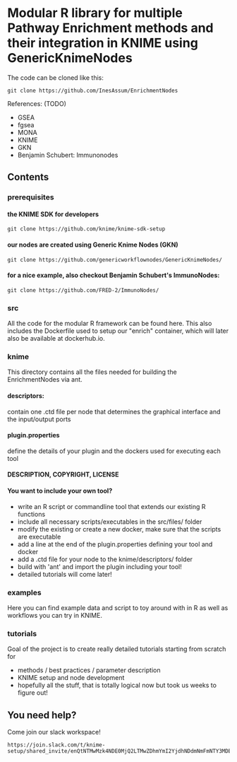 # Modular R library for multiple Pathway Enrichment methods and their integration in KNIME using GenericKnimeNodes


The code can be cloned like this:
```
git clone https://github.com/InesAssum/EnrichmentNodes
```


References: (TODO)
* GSEA
* fgsea
* MONA
* KNIME
* GKN
* Benjamin Schubert: Immunonodes

## Contents

### prerequisites

#### the KNIME SDK for developers
```
git clone https://github.com/knime/knime-sdk-setup
```

#### our nodes are created using Generic Knime Nodes (GKN)
```
git clone https://github.com/genericworkflownodes/GenericKnimeNodes/
```

#### for a nice example, also checkout Benjamin Schubert's ImmunoNodes:
```
git clone https://github.com/FRED-2/ImmunoNodes/
```


### src

All the code for the modular R framework can be found here. This also includes the Dockerfile used to setup our "enrich" container, which will later also be available at dockerhub.io.


### knime

This directory contains all the files needed for building the EnrichmentNodes via ant.

#### descriptors:
contain one .ctd file per node that determines the graphical interface and the input/output ports

#### plugin.properties
define the details of your plugin and the dockers used for executing each tool

#### DESCRIPTION, COPYRIGHT, LICENSE

#### You want to include your own tool?
* write an R script or commandline tool that extends our existing R functions
* include all necessary scripts/executables in the src/files/ folder
* modify the existing or create a new docker, make sure that the scripts are executable
* add a line at the end of the plugin.properties defining your tool and docker
* add a .ctd file for your node to the knime/descriptors/ folder
* build with 'ant' and import the plugin including your tool!
* detailed tutorials will come later!


### examples

Here you can find example data and script to toy around with in R as well as workflows you can try in KNIME.


### tutorials

Goal of the project is to create really detailed tutorials starting from scratch for
* methods / best practices / parameter description
* KNIME setup and node development
* hopefully all the stuff, that is totally logical now but took us weeks to figure out!


## You need help?

Come join our slack workspace!
```
https://join.slack.com/t/knime-setup/shared_invite/enQtNTMwMzk4NDE0MjQ2LTMwZDhmYmI2YjdhNDdmNmFmNTY3MDE4NzZiOGY0MWJkNWE5OTkwNjRkYzI1YzYwYWM5YjRlZDZjODg0MmFmMzA
```





